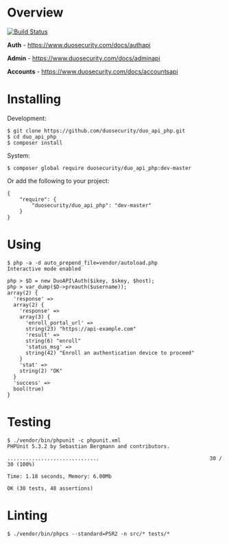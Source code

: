 # Overview

[![Build Status](https://travis-ci.org/duosecurity/duo_api_php.svg?branch=master)](https://travis-ci.org/duosecurity/duo_api_php)

**Auth** - https://www.duosecurity.com/docs/authapi

**Admin** - https://www.duosecurity.com/docs/adminapi

**Accounts** - https://www.duosecurity.com/docs/accountsapi

# Installing

Development:

```
$ git clone https://github.com/duosecurity/duo_api_php.git
$ cd duo_api_php
$ composer install
```

System:

```
$ composer global require duosecurity/duo_api_php:dev-master
```

Or add the following to your project:

```
{
    "require": {
        "duosecurity/duo_api_php": "dev-master"
    }
}
```

# Using

```
$ php -a -d auto_prepend_file=vendor/autoload.php
Interactive mode enabled

php > $D = new DuoAPI\Auth($ikey, $skey, $host);
php > var_dump($D->preauth($username));
array(2) {
  'response' =>
  array(2) {
    'response' =>
    array(3) {
      'enroll_portal_url' =>
      string(23) "https://api-example.com"
      'result' =>
      string(6) "enroll"
      'status_msg' =>
      string(42) "Enroll an authentication device to proceed"
    }
    'stat' =>
    string(2) "OK"
  }
  'success' =>
  bool(true)
}
```

# Testing

```
$ ./vendor/bin/phpunit -c phpunit.xml
PHPUnit 5.3.2 by Sebastian Bergmann and contributors.

..............................                                    30 / 30 (100%)

Time: 1.18 seconds, Memory: 6.00Mb

OK (30 tests, 48 assertions)
```

# Linting

```
$ ./vendor/bin/phpcs --standard=PSR2 -n src/* tests/*
```
